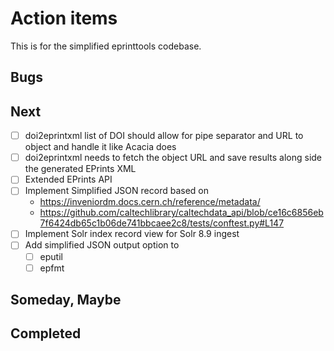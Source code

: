 
# Action items

This is for the simplified eprinttools codebase.

## Bugs

## Next

- [ ] doi2eprintxml list of DOI should allow for pipe separator and URL to object and handle it like Acacia does
- [ ] doi2eprintxml needs to fetch the object URL and save results along side the generated EPrints XML
- [ ] Extended EPrints API
- [ ] Implement Simplified JSON record based on 
    - https://inveniordm.docs.cern.ch/reference/metadata/
    - https://github.com/caltechlibrary/caltechdata_api/blob/ce16c6856eb7f6424db65c1b06de741bbcaee2c8/tests/conftest.py#L147
- [ ] Implement Solr index record view for Solr 8.9 ingest
- [ ] Add simplified JSON output option to
    - [ ] eputil
    - [ ] epfmt

## Someday, Maybe

## Completed

